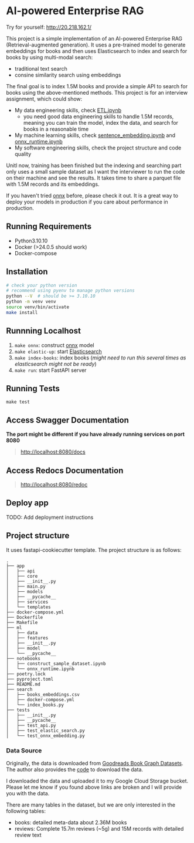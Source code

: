 # AI-powered Enterprise RAG

Try for yourself: http://20.218.162.1/

This project is a simple implementation of an AI-powered Enterprise RAG (Retrieval-augmented generation). It uses a pre-trained model to generate embeddings for books and then uses Elasticsearch to index and search for books by using multi-modal search:

- traditional text search
- consine similarity search using embeddings

The final goal is to index 1.5M books and provide a simple API to search for books using the above-mentioned methods. This project is for an interview assignment, which could show:

- My data engineering skills, check [ETL.ipynb](notebooks/ETL.ipynb)
    - you need good data engineering skills to handle 1.5M records, meaning you can train the model, index the data, and search for books in a reasonable time
- My machine learning skills, check [sentence_embedding.ipynb](notebooks/sentence_embedding.ipynb) and [onnx_runtime.ipynb](notebooks/onnx_runtime.ipynb)
- My software engineering skills, check the project structure and code quality

Unitl now, training has been finished but the indexing and searching part only uses a small sample dataset as I want the interviewer to run the code on their machine and see the results. It takes time to share a parquet file with 1.5M records and its embeddings.

If you haven't tried [onnx](https://onnx.ai/) before, please check it out. It is a great way to deploy your models in production if you care about performance in production.



## Running Requirements

- Python3.10.10
- Docker (>24.0.5 should work)
- Docker-compose


## Installation

```sh
# check your python version
# recommend using pyenv to manage python versions
python --V  # should be >= 3.10.10
python -m venv venv
source venv/bin/activate
make install
```

## Runnning Localhost

1. `make onnx`: construct [onnx](https://onnx.ai/) model
2. `make elastic-up`: start [Elasticsearch](https://www.elastic.co/elasticsearch/)
3. `make index-books`: index books (_might need to run this several times as elasticsearch might not be ready_)
4. `make run`: start FastAPI server


## Running Tests

`make test`

## Access Swagger Documentation

**The port might be different if you have already running services on port 8080**

> <http://localhost:8080/docs>

## Access Redocs Documentation

> <http://localhost:8080/redoc>

## Deploy app

TODO: Add deployment instructions

## Project structure

It uses fastapi-cookiecutter template. The project structure is as follows:

    .
    ├── app
    │   ├── api
    │   ├── core
    │   ├── __init__.py
    │   ├── main.py
    │   ├── models
    │   ├── __pycache__
    │   ├── services
    │   └── templates
    ├── docker-compose.yml
    ├── Dockerfile
    ├── Makefile
    ├── ml
    │   ├── data
    │   ├── features
    │   ├── __init__.py
    │   ├── model
    │   └── __pycache__
    ├── notebooks
    │   ├── construct_sample_dataset.ipynb
    │   └── onnx_runtime.ipynb
    ├── poetry.lock
    ├── pyproject.toml
    ├── README.md
    ├── search
    │   ├── books_embeddings.csv
    │   ├── docker-compose.yml
    │   └── index_books.py
    ├── tests
    │   ├── __init__.py
    │   ├── __pycache__
    │   ├── test_api.py
    │   ├── test_elastic_search.py
    │   └── test_onnx_embedding.py



### Data Source


Originally, the data is downloaded from [Goodreads Book Graph Datasets](https://mengtingwan.github.io/data/goodreads.html). The author also provides the [code](https://github.com/MengtingWan/goodreads?tab=readme-ov-file) to download the data.

I downloaded the data and uploaded it to my Google Cloud Storage bucket. Please let me know if you found above links are broken and I will provide you with the data.

There are many tables in the dataset, but we are only interested in the following tables:

- books:  detailed meta-data about 2.36M books
- reviews: Complete 15.7m reviews (~5g) and 15M records with detailed review text